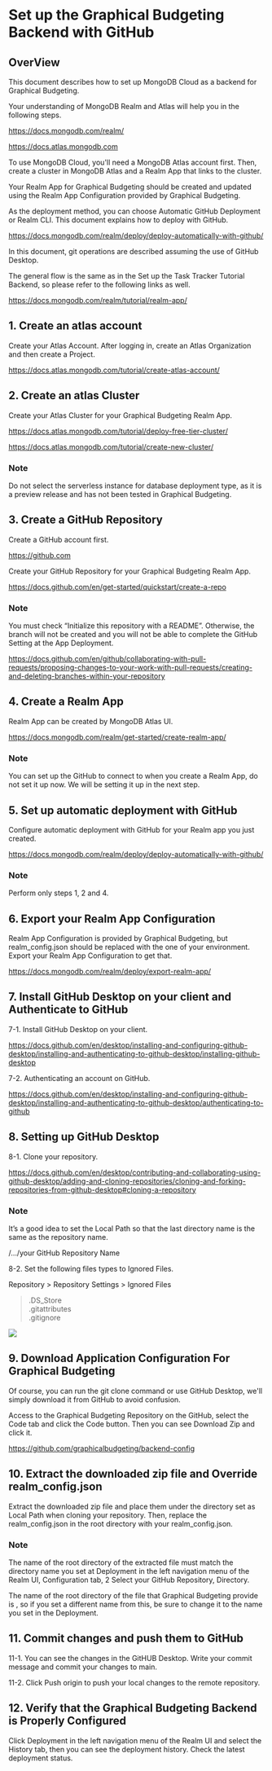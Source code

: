 # Set up the Graphical Budgeting Backend with GitHub
## OverView
This document describes how to set up MongoDB Cloud as a backend for Graphical Budgeting.

Your understanding of MongoDB Realm and Atlas will help you in the following steps.

<https://docs.mongodb.com/realm/>

<https://docs.atlas.mongodb.com>


To use MongoDB Cloud, you'll need a MongoDB Atlas account first.
Then, create a cluster in MongoDB Atlas and a Realm App that links to the cluster.

Your Realm App for Graphical Budgeting should be created and updated using the Realm App Configuration provided by Graphical Budgeting.

As the deployment method, you can choose Automatic GitHub Deployment or Realm CLI.
This document explains how to deploy with GitHub.

<https://docs.mongodb.com/realm/deploy/deploy-automatically-with-github/>

In this document, git operations are described assuming the use of GitHub Desktop.


The general flow is the same as in the Set up the Task Tracker Tutorial Backend, so please refer to the following links as well.

<https://docs.mongodb.com/realm/tutorial/realm-app/>

## 1. Create an atlas account
Create your Atlas Account. After logging in, create an Atlas Organization and then create a Project.

<https://docs.atlas.mongodb.com/tutorial/create-atlas-account/>

## 2. Create an atlas Cluster

Create your Atlas Cluster for your Graphical Budgeting Realm App.

<https://docs.atlas.mongodb.com/tutorial/deploy-free-tier-cluster/>

<https://docs.atlas.mongodb.com/tutorial/create-new-cluster/>

### Note
Do not select the serverless instance for database deployment type, as it is a preview release and has not been tested in Graphical Budgeting.

## 3. Create a GitHub Repository

Create a GitHub account first.

<https://github.com>

Create your GitHub Repository for your Graphical Budgeting Realm App.

<https://docs.github.com/en/get-started/quickstart/create-a-repo>

### Note
You must check “Initialize this repository with a README”. Otherwise, the branch will not be created and you will not be able to complete the GitHub Setting at the App Deployment.

<https://docs.github.com/en/github/collaborating-with-pull-requests/proposing-changes-to-your-work-with-pull-requests/creating-and-deleting-branches-within-your-repository>


## 4. Create a Realm App

Realm App can be created by MongoDB Atlas UI.

<https://docs.mongodb.com/realm/get-started/create-realm-app/>

### Note
You can set up the GitHub to connect to when you create a Realm App, do not set it up now.
We will be setting it up in the next step.


## 5. Set up automatic deployment with GitHub

Configure automatic deployment with GitHub for your Realm app you just created.

<https://docs.mongodb.com/realm/deploy/deploy-automatically-with-github/>

### Note
Perform only steps 1, 2 and 4.

## 6. Export your Realm App Configuration

Realm App Configuration is provided by Graphical Budgeting, but realm_config.json should be replaced with the one of your environment. Export your Realm App Configuration to get that.

<https://docs.mongodb.com/realm/deploy/export-realm-app/>

## 7. Install GitHub Desktop on your client and Authenticate to GitHub

7-1. Install GitHub Desktop on your client.

<https://docs.github.com/en/desktop/installing-and-configuring-github-desktop/installing-and-authenticating-to-github-desktop/installing-github-desktop>

7-2. Authenticating an account on GitHub.

<https://docs.github.com/en/desktop/installing-and-configuring-github-desktop/installing-and-authenticating-to-github-desktop/authenticating-to-github>

## 8. Setting up GitHub Desktop

8-1. Clone your repository.

<https://docs.github.com/en/desktop/contributing-and-collaborating-using-github-desktop/adding-and-cloning-repositories/cloning-and-forking-repositories-from-github-desktop#cloning-a-repository>

### Note
It’s a good idea to set the Local Path so that the last directory name is the same as the repository name.

/…/your GitHub Repository Name

8-2. Set the following files types to Ignored Files.

Repository > Repository Settings > Ignored Files

>.DS_Store<br>
>.gitattributes<br>
>.gitignore<br>

![](https://graphicalbudgeting.github.io/backend-config-github-doc//resources/ignoredfiles.png)

## 9. Download Application Configuration For Graphical Budgeting

Of course, you can run the git clone command or use GitHub Desktop, we'll simply download it from GitHub to avoid confusion.

Access to the Graphical Budgeting Repository on the GitHub, select the Code tab and click the Code button. Then you can see Download Zip and click it.

<https://github.com/graphicalbudgeting/backend-config>


## 10. Extract the downloaded zip file and Override realm_config.json

Extract the downloaded zip file and place them under the directory set as Local Path when cloning your repository. Then, replace the realm_config.json in the root directory with your realm_config.json.

### Note
The name of the root directory of the extracted file must match the directory name you set at Deployment in the left navigation menu of the Realm UI, Configuration tab, 2 Select your GitHub Repository, Directory.

The name of the root directory of the file that Graphical Budgeting provide is <backend-config>, so if you set a different name from this, be sure to change it to the name you set in the Deployment.

## 11. Commit changes and push them to GitHub

11-1. You can see the changes in the GitHUB Desktop. Write your commit message and commit your changes to main.

11-2. Click Push origin to push your local changes to the remote repository.

## 12. Verify that the Graphical Budgeting Backend is Properly Configured

Click Deployment in the left navigation menu of the Realm UI and select the History tab, then you can see the deployment history. Check the latest deployment status.
